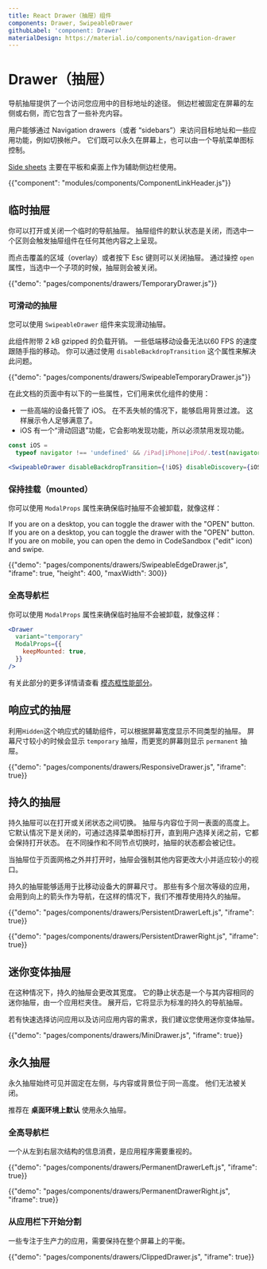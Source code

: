 ```yaml
---
title: React Drawer（抽屉）组件
components: Drawer, SwipeableDrawer
githubLabel: 'component: Drawer'
materialDesign: https://material.io/components/navigation-drawer
---
```


# Drawer（抽屉）

<p class="description">导航抽屉提供了一个访问您应用中的目标地址的途径。 侧边栏被固定在屏幕的左侧或右侧，而它包含了一些补充内容。</p>

用户能够通过 Navigation drawers（或者 “sidebars”）来访问目标地址和一些应用功能，例如切换帐户。 它们既可以永久在屏幕上，也可以由一个导航菜单图标控制。

[Side sheets](https://material.io/components/sheets-side) 主要在平板和桌面上作为辅助侧边栏使用。

{{"component": "modules/components/ComponentLinkHeader.js"}}

## 临时抽屉

你可以打开或关闭一个临时的导航抽屉。 抽屉组件的默认状态是关闭，而选中一个区则会触发抽屉组件在任何其他内容之上呈现。

而点击覆盖的区域（overlay）或者按下 Esc 键则可以关闭抽屉。 通过操控 `open` 属性，当选中一个子项的时候，抽屉则会被关闭。

{{"demo": "pages/components/drawers/TemporaryDrawer.js"}}

### 可滑动的抽屉

您可以使用 `SwipeableDrawer` 组件来实现滑动抽屉。

此组件附带 2 kB gzipped 的负载开销。 一些低端移动设备无法以60 FPS 的速度跟随手指的移动。 你可以通过使用 `disableBackdropTransition` 这个属性来解决此问题。

{{"demo": "pages/components/drawers/SwipeableTemporaryDrawer.js"}}

在此文档的页面中有以下的一些属性，它们用来优化组件的使用：

- 一些高端的设备托管了 iOS。 在不丢失帧的情况下，能够启用背景过渡。 这样展示令人足够满意了。
- iOS 有一个“滑动回退”功能，它会影响发现功能，所以必须禁用发现功能。

```jsx
const iOS =
  typeof navigator !== 'undefined' && /iPad|iPhone|iPod/.test(navigator.userAgent);

<SwipeableDrawer disableBackdropTransition={!iOS} disableDiscovery={iOS} />;
```

### 保持挂载（mounted）

你可以使用 `ModalProps` 属性来确保临时抽屉不会被卸载，就像这样：

If you are on a desktop, you can toggle the drawer with the "OPEN" button. If you are on a desktop, you can toggle the drawer with the "OPEN" button. If you are on mobile, you can open the demo in CodeSandbox ("edit" icon) and swipe.

{{"demo": "pages/components/drawers/SwipeableEdgeDrawer.js", "iframe": true, "height": 400, "maxWidth": 300}}

### 全高导航栏

你可以使用 `ModalProps` 属性来确保临时抽屉不会被卸载，就像这样：

```jsx
<Drawer
  variant="temporary"
  ModalProps={{
    keepMounted: true,
  }}
/>
```

有关此部分的更多详情请查看 [模态框性能部分](/components/modal/#performance)。

## 响应式的抽屉

利用` Hidden `这个响应式的辅助组件，可以根据屏幕宽度显示不同类型的抽屉。 屏幕尺寸较小的时候会显示 `temporary` 抽屉，而更宽的屏幕则显示 `permanent` 抽屉。

{{"demo": "pages/components/drawers/ResponsiveDrawer.js", "iframe": true}}

## 持久的抽屉

持久抽屉可以在打开或关闭状态之间切换。 抽屉与内容位于同一表面的高度上。 它默认情况下是关闭的，可通过选择菜单图标打开，直到用户选择关闭之前，它都会保持打开状态。 在不同操作和不同节点切换时，抽屉的状态都会被记住。

当抽屉位于页面网格之外并打开时，抽屉会强制其他内容更改大小并适应较小的视口。

持久的抽屉能够适用于比移动设备大的屏幕尺寸。 那些有多个层次等级的应用，会用到向上的箭头作为导航，在这样的情况下，我们不推荐使用持久的抽屉。

{{"demo": "pages/components/drawers/PersistentDrawerLeft.js", "iframe": true}}

{{"demo": "pages/components/drawers/PersistentDrawerRight.js", "iframe": true}}

## 迷你变体抽屉

在这种情况下，持久的抽屉会更改其宽度。 它的静止状态是一个与其内容相同的迷你抽屉，由一个应用栏夹住。 展开后，它将显示为标准的持久的导航抽屉。

若有快速选择访问应用以及访问应用内容的需求，我们建议您使用迷你变体抽屉。

{{"demo": "pages/components/drawers/MiniDrawer.js", "iframe": true}}

## 永久抽屉

永久抽屉始终可见并固定在左侧，与内容或背景位于同一高度。 他们无法被关闭。

推荐在 **桌面环境上默认** 使用永久抽屉。

### 全高导航栏

一个从左到右层次结构的信息消费，是应用程序需要重视的。

{{"demo": "pages/components/drawers/PermanentDrawerLeft.js", "iframe": true}}

{{"demo": "pages/components/drawers/PermanentDrawerRight.js", "iframe": true}}

### 从应用栏下开始分割

一些专注于生产力的应用，需要保持在整个屏幕上的平衡。

{{"demo": "pages/components/drawers/ClippedDrawer.js", "iframe": true}}
